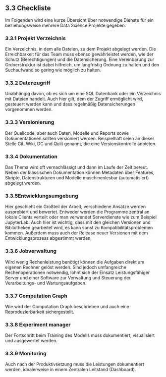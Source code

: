 ## 3.3 Checkliste <a id="3.3_Checkliste"></a>
Im Folgenden wird eine kurze Übersicht über notwendige Dienste für ein beziehungsweise mehrere Data Science Projekte gegeben.

### 3.3.1 Projekt Verzeichnis
Ein Verzeichnis, in dem alle Dateien, zu dem Projekt abgelegt werden. Die Erreichbarkeit für das Team muss ebenso gewährleistet werden, wie der Schutz (Berechtigungen) und die Datensicherung. Eine Vereinbarung zur Ordnerstruktur ist dabei hilfreich, um langfristig Ordnung zu halten und den Suchaufwand so gering wie möglich zu halten.

### 3.3.2 Datenzugriff
Unabhängig davon, ob es sich um eine SQL Datenbank oder ein Verzeichnis mit Dateien handelt. Auch hier gilt, dem der Zugriff ermöglicht wird, gesteuert werden kann und dass regelmäßig Datensicherungen vorgenommen werden. 

### 3.3.3 Versionierung
Der Quellcode, aber auch Daten, Modelle und Reports sowie Dokumentationen sollten versioniert werden. Beispielhaft seien an dieser Stelle Git, Wiki, DC und Qulit genannt, die eine Versionskontrolle anbieten.

### 3.3.4 Dokumentation
Das Thema wird oft vernachlässigt und dann im Laufe der Zeit bereut. Neben der klassischen Dokumentation können Metadaten über Features, Skripte, Datenstrukturen und Modelle maschinenlesbar (automatisiert) abgelegt werden.

### 3.3.5Entwicklungsumgebung
Hier geschieht ein Großteil der Arbeit, verschiedene Ansätze werden ausprobiert und bewertet. Entweder werden die Programme zentral an lokale Clients verteilt oder man verwendet Serverdienste wie zum Beispiel  JupyterLab. Auch hier ist wichtig, dass mit den gleichen Versionen und Bibliotheken gearbeitet wird, es kann sonst zu Kompatibilitätsproblemen kommen. Außerdem muss auch  der Release neuer Versionen mit dem Entwicklungsprozess abgestimmt werden. 

### 3.3.6 Jobverwaltung
Wird wenig Rechenleistung benötigt können die Aufgaben direkt am eigenen Rechner gelöst werden. Sind jedoch umfangreiche Rechenoperationen notwendig, lohnt sich der Einsatz Leistungsfähiger Server und einer Software zur Verwaltung und Steuerung der Verarbeitungs- und Wartungsaufgaben.

### 3.3.7 Computation Graph
Wie wird der Computation Graph beschrieben und auch eine Reproduzierbarkeit sichergestellt.

### 3.3.8 Experiment manager
Der Fortschritt beim Training des Modells muss dokumentiert, visualisiert und ausgewertet werden.

### 3.3.9 Monitoring 
Auch nach der Produktivsetzung muss die Leistungen dokumentiert werden, idealerweise in einem Zentralen Leitstand (Dashboard).
